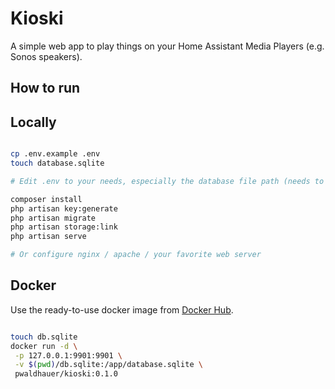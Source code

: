 # Kioski

A simple web app to play things on your Home Assistant Media Players (e.g. Sonos speakers).

## How to run

## Locally

```bash

cp .env.example .env
touch database.sqlite

# Edit .env to your needs, especially the database file path (needs to be absolute)

composer install
php artisan key:generate
php artisan migrate
php artisan storage:link
php artisan serve

# Or configure nginx / apache / your favorite web server

```

## Docker

Use the ready-to-use docker image from [Docker Hub](https://hub.docker.com/r/pwaldhauer/kioski/).

```bash

touch db.sqlite
docker run -d \
 -p 127.0.0.1:9901:9901 \
 -v $(pwd)/db.sqlite:/app/database.sqlite \
 pwaldhauer/kioski:0.1.0    
 
```
